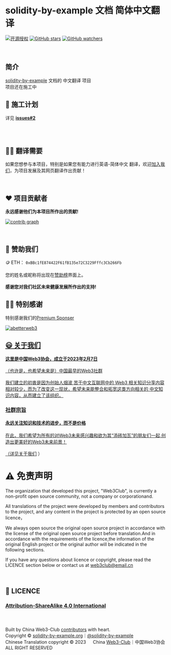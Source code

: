 # solidity-by-example 文档 简体中文翻译
[![开源授权](https://img.shields.io/github/license/Web3-Club/solidity-by-example_Chinese)](https://github.com/Web3-Club/solidity-by-example_Chinese)                                                                                      [![GitHub stars](https://img.shields.io/github/stars/Web3-Club/solidity-by-example_Chinese.svg?style=social&label=Stars)](https://github.com/Web3-Club/solidity-by-example_Chinese)                                   [![GitHub watchers](https://img.shields.io/github/watchers/Web3-Club/solidity-by-example_Chinese.svg?style=social&label=Watch)](https://github.com/Web3-Club/solidity-by-example_Chinese)<br><br><br>

## 简介
[solidity-by-example](https://solidity-by-example.org/) 文档的 中文翻译 项目<br>
项目还在施工中

## 🔖 施工计划
详见 **[issues#2](https://github.com/Web3-Club/solidity-by-example_Chinese/issues/2)**

<br>
<br>

## ✍🏻 翻译需要
如果您想参与本项目，特别是如果您有能力进行英语-简体中文 翻译，欢迎[加入我们](https://github.com/Web3-Club/Intro./blob/main/Join%20club.md)，为项目发展及其网页翻译作出贡献！

<br>

## ❤️ 项目贡献者
**永远感谢他们为本项目所作出的贡献!**

[![contrib graph](https://contrib.rocks/image?repo=Web3-Club/solidity-by-example_Chinese)](https://github.com/Web3-Club/solidity-by-example_Chinese/graphs/contributors)

<br>

## 💐 赞助我们 
🪙 ETH：  ``0xBBc1fE874422F61fB135e72C3229Fffc3Cb266Fb``

您的姓名或昵称将出现在[赞助榜](https://github.com/Web3-Club/Sponsor)界面上。<br>  
**感谢您对我们社区未来健康发展所作出的支持!**

## 👏🏻 特别感谢 
特别感谢我们的[Premium Sponser](https://github.com/Web3-Club/Sponsor/blob/main/Premium%20sponsors.md)

<a href="https://abetterweb3.notion.site"><img src="https://user-images.githubusercontent.com/76860915/220133607-dddc3468-0cda-4065-bce3-3b275dfe6ad1.png" alt="abetterweb3">

## 😃 关于我们 
**这里是中国Web3协会，成立于2023年2月7日**<br>  
（也许是，也希望未来是）中国最早的Web3社群<br>  
我们建立的初衷是因为创始人烟波,苦于中文互联网中的 Web3 相关知识分享内容相对较少，而为了改变这一现状，希望未来能整合和拓宽这类方向相关的 中文知识内容，从而建立了该组织。<br>  

### **社群宗旨**   
#### **永远关注知识和技术的进步，而不是价格**<br>   
在此，我们希望为所有的对Web3未来感兴趣和欲为其“添砖加瓦”的朋友们一起,创造出更美好的Web3未来前景！<br>  
（详见[关于我们](https://github.com/Web3-Club/Intro.#%E7%AE%80%E4%BB%8B) ）

# ⚠️ 免责声明

The organization that developed this project, "Web3Club", is currently a non-profit open source community, not a company or corporationand.

All translations of the project were developed by members and contributors to the project, and any content in the project is protected by an open source licence，
  
We always open source the original open source project in accordance with the license of the original open source project before translation.And in accordance with the requirements of the licence,the information of the original English project or the original author will be indicated in the following sections.

If you have any questions about licence or copyright, please read the LICENCE section below or contact us at web3club@email.cn 

<br>

## 📖 LICENCE
### [Attribution-ShareAlike 4.0 International](https://creativecommons.org/licenses/by-sa/4.0/legalcode)<br><br><br>
Built by China Web3-Club [contributors](https://github.com/Web3-Club/solidity-by-example_Chinese/graphs/contributors) with heart. <br> 
Copyright © [solidity-by-example.org](https://solidity-by-example.org/)｜[@solidity-by-example](https://github.com/solidity-by-example)<br> 
Chinese Translation copyright © 2023 &emsp; China [Web3-Club](https://github.com/Web3-Club)｜中国Web3协会<br> 
ALL RIGHT RESERVED  
